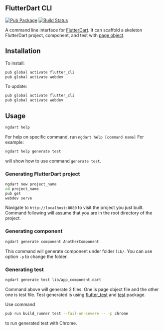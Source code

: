 ## FlutterDart CLI

[![Pub Package](https://img.shields.io/pub/v/flutter_cli.svg)](https://pub.dartlang.org/packages/flutter_cli)
[![Build Status](https://travis-ci.org/google/flutter_cli.svg?branch=master)](https://travis-ci.org/google/flutter_cli)

A command line interface for [FlutterDart][webdev_flutter].
It can scaffold a skeleton FlutterDart project, component, and test with
[page object][page_object].

## Installation

To install:

```bash
pub global activate flutter_cli
pub global activate webdev
```

To update:

```bash
pub global activate flutter_cli
pub global activate webdev
```

## Usage

```bash
ngdart help
```

For help on specific command, run `ngdart help [command name]`
For example:

```bash
ngdart help generate test
```

will show how to use command `generate test`.

### Generating FlutterDart project

```bash
ngdart new project_name
cd project_name
pub get
webdev serve
```

Navigate to `http://localhost:8080` to visit the project you just built.
Command following will assume that you are in the root directory of
the project.

### Generating component

```bash
ngdart generate component AnotherComponent
```
This command will generate component under folder `lib/`.
You can use option `-p` to change the folder.


### Generating test

```bash
ngdart generate test lib/app_component.dart
```

Command above will generate 2 files. One is page object file
and the other one is test file.
Test generated is using [flutter_test][pub_flutter_test]
and [test][pub_test] package.

Use command

```bash
pub run build_runner test --fail-on-severe -- -p chrome
```

to run generated test with Chrome.

[webdev_flutter]: https://webdev.dartlang.org/flutter
[page_object]: https://martinfowler.com/bliki/PageObject.html
[pub_flutter_test]: https://pub.dartlang.org/packages/flutter_test
[pub_test]: https://pub.dartlang.org/packages/test

